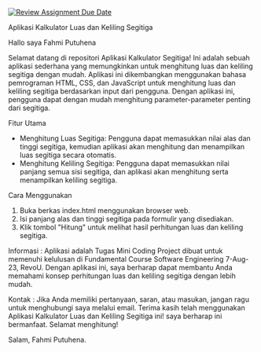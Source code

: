 [![Review Assignment Due Date](https://classroom.github.com/assets/deadline-readme-button-24ddc0f5d75046c5622901739e7c5dd533143b0c8e959d652212380cedb1ea36.svg)](https://classroom.github.com/a/qf43-o8w)

Aplikasi Kalkulator Luas dan Keliling Segitiga

Hallo saya Fahmi Putuhena

Selamat datang di repositori Aplikasi Kalkulator Segitiga! Ini adalah sebuah aplikasi sederhana yang memungkinkan untuk menghitung luas dan keliling segitiga dengan mudah. Aplikasi ini dikembangkan menggunakan bahasa pemrograman HTML, CSS, dan JavaScript untuk menghitung luas dan keliling segitiga berdasarkan input dari pengguna. Dengan aplikasi ini, pengguna dapat dengan mudah menghitung parameter-parameter penting dari segitiga. 

Fitur Utama
- Menghitung Luas Segitiga: Pengguna dapat memasukkan nilai alas dan tinggi segitiga, kemudian aplikasi akan menghitung dan menampilkan luas segitiga secara otomatis.
- Menghitung Keliling Segitiga: Pengguna dapat memasukkan nilai panjang semua sisi segitiga, dan aplikasi akan menghitung serta menampilkan keliling segitiga.

Cara Menggunakan
1. Buka berkas index.html menggunakan browser web.
2. Isi panjang alas dan tinggi segitiga pada formulir yang disediakan.
3. Klik tombol "Hitung" untuk melihat hasil perhitungan luas dan keliling segitiga.

Informasi : 
Aplikasi adalah Tugas Mini Coding Project dibuat untuk memenuhi kelulusan di Fundamental Course Software Engineering 7-Aug-23, RevoU. Dengan aplikasi ini, saya berharap dapat membantu Anda memahami konsep perhitungan luas dan keliling segitiga dengan lebih mudah.

Kontak :
Jika Anda memiliki pertanyaan, saran, atau masukan, jangan ragu untuk menghubungi saya melalui email.
Terima kasih telah menggunakan Aplikasi Kalkulator Luas dan Keliling Segitiga ini! saya berharap ini bermanfaat. Selamat menghitung!

Salam,
Fahmi Putuhena.